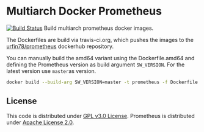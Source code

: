 # Multiarch Docker Prometheus
[![Build Status](https://travis-ci.org/urfin78/docker-prometheus.svg?branch=master)](https://travis-ci.org/urfin78/docker-prometheus)
Build multiarch prometheus docker images.

The Dockerfiles are build via travis-ci.org, which pushes the images to the [urfin78/prometheus](https://hub.docker.com/r/urfin78/prometheus) dockerhub repository.

You can manually build the amd64 variant using the Dockerfile.amd64 and defining the Prometheus version as build argument `SW_VERSION`.
For the latest version use `master`as version.

```bash
docker build --build-arg SW_VERSION=master -t prometheus -f Dockerfile.amd64 .
```

## License
This code is distributed under [GPL v3.0 License](https://github.com/urfin78/docker-prometheus/blob/master/LICENSE).
Prometheus is distributed under [Apache License 2.0](https://github.com/prometheus/prometheus/blob/master/LICENSE).
